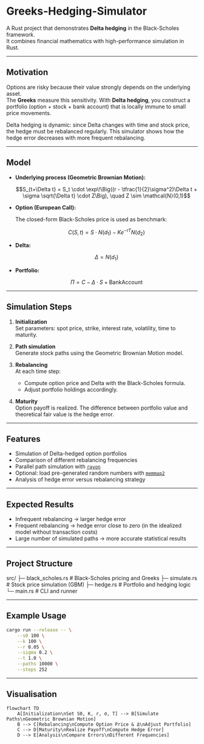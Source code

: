 # Greeks-Hedging-Simulator

A Rust project that demonstrates **Delta hedging** in the Black-Scholes framework.  
It combines financial mathematics with high-performance simulation in Rust.

---

## Motivation
Options are risky because their value strongly depends on the underlying asset.  
The **Greeks** measure this sensitivity. With **Delta hedging**, you construct a portfolio (option + stock + bank account) that is locally immune to small price movements.

Delta hedging is dynamic: since Delta changes with time and stock price, the hedge must be rebalanced regularly. This simulator shows how the hedge error decreases with more frequent rebalancing.

---

## Model

- **Underlying process (Geometric Brownian Motion):**

  ```math
  S_{t+\Delta t} = S_t \cdot \exp\!\Big((r - \tfrac{1}{2}\sigma^2)\Delta t + \sigma \sqrt{\Delta t} \cdot Z\Big), \quad Z \sim \mathcal{N}(0,1)
  ```

- **Option (European Call):**

  The closed-form Black-Scholes price is used as benchmark:

  ```math
  C(S,t) = S \cdot N(d_1) - K e^{-rT} N(d_2)
  ```

- **Delta:**

  ```math
  \Delta = N(d_1)
  ```

- **Portfolio:**

  ```math
  \Pi = C - \Delta \cdot S + \text{BankAccount}
  ```

---

## Simulation Steps

1. **Initialization**  
   Set parameters: spot price, strike, interest rate, volatility, time to maturity.

2. **Path simulation**  
   Generate stock paths using the Geometric Brownian Motion model.

3. **Rebalancing**  
   At each time step:  
   - Compute option price and Delta with the Black-Scholes formula.  
   - Adjust portfolio holdings accordingly.  

4. **Maturity**  
   Option payoff is realized. The difference between portfolio value and theoretical fair value is the hedge error.

---

## Features
- Simulation of Delta-hedged option portfolios  
- Comparison of different rebalancing frequencies  
- Parallel path simulation with [`rayon`](https://crates.io/crates/rayon)  
- Optional: load pre-generated random numbers with [`memmap2`](https://crates.io/crates/memmap2)  
- Analysis of hedge error versus rebalancing strategy  

---

## Expected Results
- Infrequent rebalancing → larger hedge error  
- Frequent rebalancing → hedge error close to zero (in the idealized model without transaction costs)  
- Large number of simulated paths → more accurate statistical results  

---

## Project Structure

src/
├─ black_scholes.rs # Black-Scholes pricing and Greeks
├─ simulate.rs # Stock price simulation (GBM)
├─ hedge.rs # Portfolio and hedging logic
└─ main.rs # CLI and runner


---

## Example Usage
```bash
cargo run --release -- \
    --s0 100 \
    --k 100 \
    --r 0.05 \
    --sigma 0.2 \
    --t 1.0 \
    --paths 10000 \
    --steps 252
  ```
---

## Visualisation

```mermaid
flowchart TD
    A[Initialization\nSet S0, K, r, σ, T] --> B[Simulate Paths\nGeometric Brownian Motion]
    B --> C[Rebalancing\nCompute Option Price & Δ\nAdjust Portfolio]
    C --> D[Maturity\nRealize Payoff\nCompute Hedge Error]
    D --> E[Analysis\nCompare Errors\nDifferent Frequencies]
```
